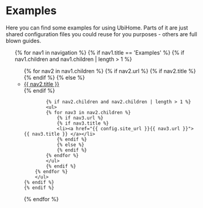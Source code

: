 # Examples

Here you can find some examples for using UbiHome.
Parts of it are just shared configuration files you could reuse for you purposes - others are full blown guides.

<ul>
  {% for nav1 in navigation %}
    {% if nav1.title == 'Examples' %}
    {% if nav1.children and nav1.children | length > 1 %}
    <ul>
        {% for nav2 in nav1.children %}
            {% if nav2.url %}
            {% if nav2.title %}
            <!-- <li><a href="/{{ nav2.url }}">{{ nav2.title }} </a></li> -->
            {% endif %}
            {% else %}
            <li><a href="{{ config.site_url }}{{ nav2.children[0].url }}">{{ nav2.title }} </a></li>
            {% endif %}

            {% if nav2.children and nav2.children | length > 1 %}
            <ul>
            {% for nav3 in nav2.children %}
                {% if nav3.url %}
                {% if nav3.title %}
                <li><a href="{{ config.site_url }}{{ nav3.url }}">{{ nav3.title }} </a></li>
                {% endif %}
                {% else %}
                {% endif %}
            {% endfor %}
            </ul>
            {% endif %}
        {% endfor %}
        </ul>
    {% endif %}
    {% endif %}
  {% endfor %}
</ul>